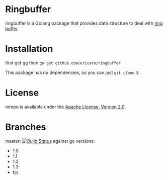 # Ringbuffer

ringbuffer is a Golang package that provides data structure to 
deal with [ring buffer](http://en.wikipedia.org/wiki/Circular_buffer) 


# Installation

first get [go](http://golang.org)
then `go get github.com/ericaro/ringbuffer`

This package has no dependencies, so you can just `git clone` it.

# License

mrepo is available under the [Apache License, Version 2.0](http://www.apache.org/licenses/LICENSE-2.0.html).


# Branches


master: [![Build Status](https://travis-ci.org/ericaro/ringbuffer.png?branch=master)](https://travis-ci.org/ericaro/ringbuffer) against go versions:

  - 1.0
  - 1.1
  - 1.2
  - 1.3
  - tip
